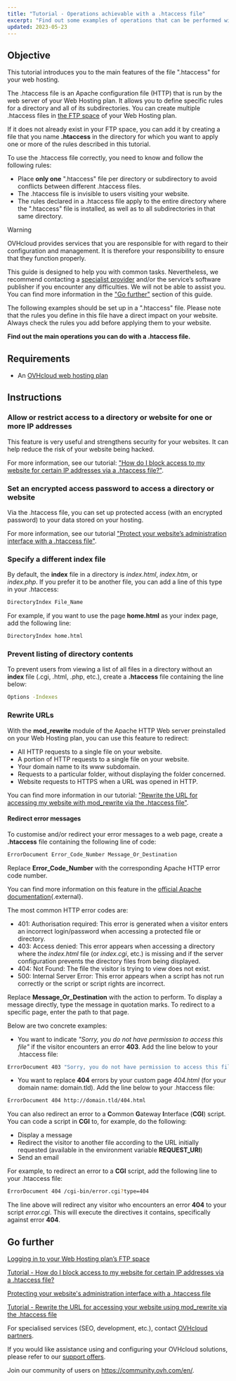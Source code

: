 ```yaml
---
title: "Tutorial - Operations achievable with a .htaccess file"
excerpt: "Find out some examples of operations that can be performed with a .htaccess file"
updated: 2023-05-23
---
```


## Objective

This tutorial introduces you to the main features of the file ".htaccess" for your web hosting.

The .htaccess file is an Apache configuration file (HTTP) that is run by the web server of your Web Hosting plan. It allows you to define specific rules for a directory and all of its subdirectories. You can create multiple .htaccess files in [the FTP space](/pages/web_cloud/web_hosting/ftp_connection/) of your Web Hosting plan. 

If it does not already exist in your FTP space, you can add it by creating a file that you name **.htaccess** in the directory for which you want to apply one or more of the rules described in this tutorial.

To use the .htaccess file correctly, you need to know and follow the following rules: 

- Place **only one** ".htaccess" file per directory or subdirectory to avoid conflicts between different .htaccess files.
- The .htaccess file is invisible to users visiting your website.
- The rules declared in a .htaccess file apply to the entire directory where the ".htaccess" file is installed, as well as to all subdirectories in that same directory.

> [!warning]
>
> OVHcloud provides services that you are responsible for with regard to their configuration and management. It is therefore your responsibility to ensure that they function properly.
> 
> This guide is designed to help you with common tasks. Nevertheless, we recommend contacting a [specialist provider](https://partner.ovhcloud.com/asia/directory/) and/or the service’s software publisher if you encounter any difficulties. We will not be able to assist you. You can find more information in the ["Go further"](#go-further) section of this guide.
>
> The following examples should be set up in a ".htaccess" file. Please note that the rules you define in this file have a direct impact on your website. Always check the rules you add before applying them to your website. 
> 

**Find out the main operations you can do with a .htaccess file.**

## Requirements

- An [OVHcloud web hosting plan](https://www.ovhcloud.com/asia/web-hosting/)

## Instructions

### Allow or restrict access to a directory or website for one or more IP addresses

This feature is very useful and strengthens security for your websites. It can help reduce the risk of your website being hacked.

For more information, see our tutorial: ["How do I block access to my website for certain IP addresses via a .htaccess file?"](/pages/web_cloud/web_hosting/htaccess_how_to_block_a_specific_ip_address_from_accessing_your_website/).

### Set an encrypted access password to access a directory or website

Via the .htaccess file, you can set up protected access (with an encrypted password) to your data stored on your hosting.

For more information, see our tutorial ["Protect your website’s administration interface with a .htaccess file"](/pages/web_cloud/web_hosting/htaccess_protect_directory_by_password/).

### Specify a different index file

By default, the **index** file in a directory is *index.html*, *index.htm*, or *index.php*. If you prefer it to be another file, you can add a line of this type in your .htaccess:

```bash
DirectoryIndex File_Name
```

For example, if you want to use the page **home.html** as your index page, add the following line:

```bash
DirectoryIndex home.html
```

### Prevent listing of directory contents

To prevent users from viewing a list of all files in a directory without an **index** file (.cgi, .html, .php, etc.), create a **.htaccess** file containing the line below:

```bash
Options -Indexes
```

### Rewrite URLs

With the **mod_rewrite** module of the Apache HTTP Web server preinstalled on your Web Hosting plan, you can use this feature to redirect:

- All HTTP requests to a single file on your website.
- A portion of HTTP requests to a single file on your website.
- Your domain name to its www subdomain.
- Requests to a particular folder, without displaying the folder concerned.
- Website requests to HTTPS when a URL was opened in HTTP.

You can find more information in our tutorial: ["Rewrite the URL for accessing my website with mod_rewrite via the .htaccess file"](/pages/web_cloud/web_hosting/htaccess_url_rewriting_using_mod_rewrite/).

#### Redirect error messages

To customise and/or redirect your error messages to a web page, create a **.htaccess** file containing the following line of code:

```bash
ErrorDocument Error_Code_Number Message_Or_Destination
```

Replace **Error_Code_Number** with the corresponding Apache HTTP error code number. 

You can find more information on this feature in the [official Apache documentation](https://httpd.apache.org/docs/trunk/en/custom-error.html){.external}.

The most common HTTP error codes are:

- 401: Authorisation required: This error is generated when a visitor enters an incorrect login/password when accessing a protected file or directory.
- 403: Access denied: This error appears when accessing a directory where the *index.html* file (or *index.cgi*, etc.) is missing and if the server configuration prevents the directory files from being displayed.
- 404: Not Found: The file the visitor is trying to view does not exist.
- 500: Internal Server Error: This error appears when a script has not run correctly or the script or script rights are incorrect.

Replace **Message_Or_Destination** with the action to perform. To display a message directly, type the message in quotation marks. To redirect to a specific page, enter the path to that page. 

Below are two concrete examples:

- You want to indicate *"Sorry, you do not have permission to access this file"* if the visitor encounters an error **403**. Add the line below to your .htaccess file:

```bash
ErrorDocument 403 "Sorry, you do not have permission to access this file"
```

- You want to replace **404** errors by your custom page *404.html* (for your domain name: domain.tld). Add the line below to your .htaccess file:

```bash
ErrorDocument 404 http://domain.tld/404.html
```

You can also redirect an error to a **C**ommon **G**ateway **I**nterface (**CGI**) script. You can code a script in **CGI** to, for example, do the following:
 
- Display a message
- Redirect the visitor to another file according to the URL initially requested (available in the environment variable **REQUEST_URI**)
- Send an email

For example, to redirect an error to a **CGI** script, add the following line to your .htaccess file:

```bash
ErrorDocument 404 /cgi-bin/error.cgi?type=404
```

The line above will redirect any visitor who encounters an error **404** to your script *error.cgi*. This will execute the directives it contains, specifically against error **404**.

## Go further <a name="go-further"></a>

[Logging in to your Web Hosting plan’s FTP space](/pages/web_cloud/web_hosting/ftp_connection/)

[Tutorial - How do I block access to my website for certain IP addresses via a .htaccess file?](/pages/web_cloud/web_hosting/htaccess_how_to_block_a_specific_ip_address_from_accessing_your_website/)

[Protecting your website's administration interface with a .htaccess file](/pages/web_cloud/web_hosting/htaccess_protect_directory_by_password/)

[Tutorial - Rewrite the URL for accessing your website using mod_rewrite via the .htaccess file](/pages/web_cloud/web_hosting/htaccess_url_rewriting_using_mod_rewrite/)

For specialised services (SEO, development, etc.), contact [OVHcloud partners](https://partner.ovhcloud.com/asia/directory/).

If you would like assistance using and configuring your OVHcloud solutions, please refer to our [support offers](https://www.ovhcloud.com/asia/support-levels/).

Join our community of users on <https://community.ovh.com/en/>. 
